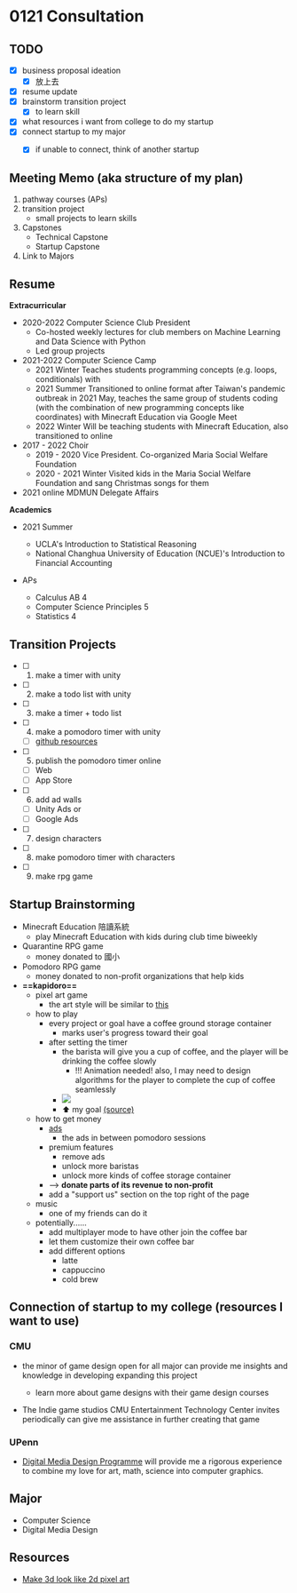 # 0121 Consultation

## TODO
- [x] business proposal ideation
	- [x] 放上去
- [x] resume update
- [x] brainstorm transition project
	- [x] to learn skill
- [x] what resources i want from college to do my startup
- [x] connect startup to my major
	- [x] if unable to connect, think of another startup



## Meeting Memo (aka structure of my plan)

1. pathway courses (APs)
2. transition project
	- small projects to learn skills
3. Capstones
	- Technical Capstone
	- Startup Capstone
4. Link to Majors
    
## Resume

**Extracurricular**
- 2020-2022 Computer Science Club President 
	- Co-hosted weekly lectures for club members on Machine Learning and Data Science with Python
	- Led group projects
- 2021-2022 Computer Science Camp
	-  2021 Winter Teaches students programming concepts (e.g. loops, conditionals) with 
	-  2021 Summer Transitioned to online format after Taiwan's pandemic outbreak in 2021 May, teaches the same group of students coding (with the combination of new programming concepts like coordinates) with Minecraft Education via Google Meet
	-  2022 Winter Will be teaching students with Minecraft Education, also transitioned to online 
- 2017 - 2022 Choir
	- 2019 - 2020 Vice President. Co-organized Maria Social Welfare Foundation
	- 2020 - 2021 Winter Visited kids in the Maria Social Welfare Foundation and sang Christmas songs for them
- 2021 online MDMUN Delegate Affairs

**Academics**
- 2021 Summer
	- UCLA's Introduction to Statistical Reasoning
	- National Changhua University of Education (NCUE)'s Introduction to Financial Accounting 

- APs
	- Calculus AB 4
	- Computer Science Principles 5
	- Statistics 4

## Transition Projects
- [ ] 1. make a timer with unity
- [ ] 2. make a todo list with unity
- [ ] 3. make a timer + todo list
- [ ] 4. make a pomodoro timer with unity 
	- [ ] [github resources](https://github.com/search?q=unity+pomodoro)
- [ ] 5. publish the pomodoro timer online
	- [ ] Web
	- [ ] App Store
- [ ] 6. add ad walls
	- [ ] Unity Ads or
	- [ ] Google Ads
- [ ] 7. design characters
- [ ] 8. make pomodoro timer with characters
- [ ] 9. make rpg game

## Startup Brainstorming
- Minecraft Education 陪讀系統
	- play Minecraft Education with kids during club time biweekly
- Quarantine RPG game
	- money donated to 國小
- Pomodoro RPG game
	- money donated to non-profit organizations that help kids
- **==kapidoro==**
	- pixel art game
	    - the art style will be similar to [this](https://www.artstation.com/artwork/oQO1L)
	- how to play
        - every project or goal have a coffee ground storage container
            - marks user's progress toward their goal 
	    - after setting the timer
	        - the barista will give you a cup of coffee, and the player will be drinking the coffee slowly
	            - !!! Animation needed! also, I may need to design algorithms for the player to complete the cup of coffee seamlessly
            - ![](https://mir-s3-cdn-cf.behance.net/project_modules/max_1200/cca1e136569841.5720ffd3c7679.gif)
            - ⬆ my goal [(source)](https://www.behance.net/gallery/36569841/Coffee-in-rain-gif-animation)
	- how to get money
	    - [ads](https://www.quicksprout.com/how-to-add-adsense-to-your-website/)
            - the ads in between pomodoro sessions
	    - premium features
            - remove ads
            - unlock more baristas
            - unlock more kinds of coffee storage container 
	    - --> **donate parts of its revenue to non-profit**
	    - add a "support us" section on the top right of the page
    - music
        - one of my friends can do it
    - potentially......
        - add multiplayer mode to have other join the coffee bar
        - let them customize their own coffee bar
        - add different options
            - latte
            - cappuccino
            - cold brew
## Connection of startup to my college (resources I want to use)
### CMU
- the minor of game design open for all major can provide me insights and knowledge in developing expanding this project
    - learn more about game designs with their game design courses 

- The Indie game studios CMU Entertainment Technology Center invites periodically can give me assistance in further creating that game

### UPenn
- [Digital Media Design Programme](http://cg.cis.upenn.edu/dmd.html) will provide me a rigorous experience to combine my love for art, math, science into computer graphics.

## Major
- Computer Science
- Digital Media Design

## Resources
- [Make 3d look like 2d pixel art](https://www.reddit.com/r/gamedev/comments/nc8ubr/how_can_i_make_3d_look_like_2d_pixel_art_in_unity/)